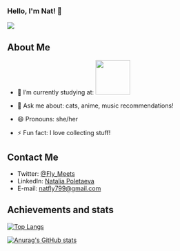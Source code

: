 ### Hello, I'm Nat! 👋

![](https://user-images.githubusercontent.com/91270103/145673094-0c41b58b-baa4-4a0a-82b3-11768efae181.png)

## About Me

- 🌱 I’m currently studying at: <img width="80" src="https://img.shields.io/badge/Microverse-blueviolet"><br/>

- 💬 Ask me about: cats, anime, music recommendations!<br/>

- 😄 Pronouns: she/her<br/>

- ⚡ Fun fact: I love collecting stuff!

## Contact Me

- Twitter: [@Fly_Meets](https://twitter.com/Fly_Meets)
- LinkedIn: [Natalia Poletaeva](https://www.linkedin.com/in/natalia-poletaeva-b9a5b0222/)
- E-mail: [natfly799@gmail.com](https://mail.google.com/mail/u/0/?tab=rm&ogbl#inbox?compose=GTvVlcSGKZRMsRbZCxczXLlsXBDdzqjbxHtcMmhzTSWXHTrMHFcBGgwbDgsNczwSbtSkWfSrmBvCL)

## Achievements and stats

[![Top Langs](https://github-readme-stats.vercel.app/api/top-langs/?username=NataliaPoletaeva&layout=compact&theme=buefy)](https://github.com/anuraghazra/github-readme-stats)

[![Anurag's GitHub stats](https://github-readme-stats.vercel.app/api?username=NataliaPoletaeva&hide=issues,contribs&theme=buefy)](https://github.com/anuraghazra/github-readme-stats)
